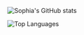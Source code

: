 ![Sophia's GitHub stats](https://github-readme-stats.vercel.app/api?username=sf0628&show_icons=true&theme=radical)


![Top Languages](https://github-readme-stats.vercel.app/api/top-langs/?username=sf0628&layout=compact&theme=radical)
